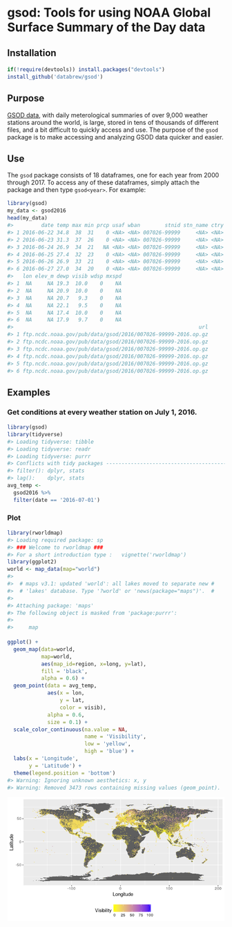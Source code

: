 
<!-- README.md is generated from README.Rmd. Please edit that file -->
gsod: Tools for using NOAA Global Surface Summary of the Day data
=================================================================

Installation
------------

``` r
if(!require(devtools)) install.packages("devtools")
install_github('databrew/gsod')
```

Purpose
-------

[GSOD data](https://data.noaa.gov/dataset/global-surface-summary-of-the-day-gsod), with daily meterological summaries of over 9,000 weather stations around the world, is large, stored in tens of thousands of different files, and a bit difficult to quickly access and use. The purpose of the `gsod` package is to make accessing and analyzing GSOD data quicker and easier.

Use
---

The `gsod` package consists of 18 dataframes, one for each year from 2000 through 2017. To access any of these dataframes, simply attach the package and then type `gsod<year>`. For example:

``` r
library(gsod)
my_data <- gsod2016
head(my_data)
#>         date temp max min prcp usaf wban        stnid stn_name ctry lat
#> 1 2016-06-22 34.8  38  31    0 <NA> <NA> 007026-99999     <NA> <NA>  NA
#> 2 2016-06-23 31.3  37  26    0 <NA> <NA> 007026-99999     <NA> <NA>  NA
#> 3 2016-06-24 26.9  34  21   NA <NA> <NA> 007026-99999     <NA> <NA>  NA
#> 4 2016-06-25 27.4  32  23    0 <NA> <NA> 007026-99999     <NA> <NA>  NA
#> 5 2016-06-26 26.9  33  21    0 <NA> <NA> 007026-99999     <NA> <NA>  NA
#> 6 2016-06-27 27.0  34  20    0 <NA> <NA> 007026-99999     <NA> <NA>  NA
#>   lon elev_m dewp visib wdsp mxspd
#> 1  NA     NA 19.3  10.0    0    NA
#> 2  NA     NA 20.9  10.0    0    NA
#> 3  NA     NA 20.7   9.3    0    NA
#> 4  NA     NA 22.1   9.5    0    NA
#> 5  NA     NA 17.4  10.0    0    NA
#> 6  NA     NA 17.9   9.7    0    NA
#>                                                            url
#> 1 ftp.ncdc.noaa.gov/pub/data/gsod/2016/007026-99999-2016.op.gz
#> 2 ftp.ncdc.noaa.gov/pub/data/gsod/2016/007026-99999-2016.op.gz
#> 3 ftp.ncdc.noaa.gov/pub/data/gsod/2016/007026-99999-2016.op.gz
#> 4 ftp.ncdc.noaa.gov/pub/data/gsod/2016/007026-99999-2016.op.gz
#> 5 ftp.ncdc.noaa.gov/pub/data/gsod/2016/007026-99999-2016.op.gz
#> 6 ftp.ncdc.noaa.gov/pub/data/gsod/2016/007026-99999-2016.op.gz
```

Examples
--------

### Get conditions at every weather station on July 1, 2016.

``` r
library(gsod)
library(tidyverse)
#> Loading tidyverse: tibble
#> Loading tidyverse: readr
#> Loading tidyverse: purrr
#> Conflicts with tidy packages ----------------------------------------------
#> filter(): dplyr, stats
#> lag():    dplyr, stats
avg_temp <- 
  gsod2016 %>%
  filter(date == '2016-07-01') 
```

### Plot

``` r
library(rworldmap)
#> Loading required package: sp
#> ### Welcome to rworldmap ###
#> For a short introduction type :   vignette('rworldmap')
library(ggplot2)
world <- map_data(map="world")
#> 
#>  # maps v3.1: updated 'world': all lakes moved to separate new #
#>  # 'lakes' database. Type '?world' or 'news(package="maps")'.  #
#> 
#> Attaching package: 'maps'
#> The following object is masked from 'package:purrr':
#> 
#>     map

ggplot() + 
  geom_map(data=world, 
           map=world,
           aes(map_id=region, x=long, y=lat),
           fill = 'black',
           alpha = 0.6) +
  geom_point(data = avg_temp,
             aes(x = lon,
                 y = lat,
                 color = visib),
             alpha = 0.6,
             size = 0.1) +
  scale_color_continuous(na.value = NA,
                         name = 'Visibility',
                         low = 'yellow',
                         high = 'blue') +
  labs(x = 'Longitude',
       y = 'Latitude') +
  theme(legend.position = 'bottom')
#> Warning: Ignoring unknown aesthetics: x, y
#> Warning: Removed 3473 rows containing missing values (geom_point).
```

![](README-unnamed-chunk-4-1.png)
